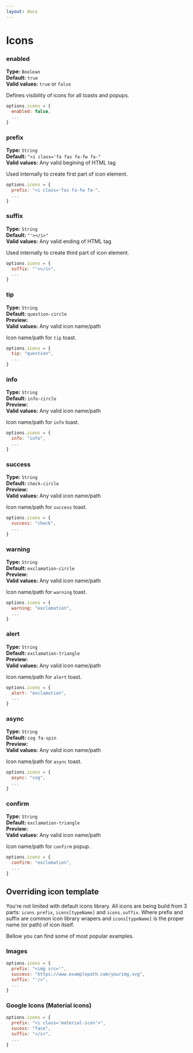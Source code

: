 ```yaml
---
layout: docs
---
```

# Icons

### enabled

**Type:**  `Boolean`  
**Default:** `true`  
**Valid values:** `true` or `false`

Defines visibility of icons for all toasts and popups.
```javascript
options.icons = {
  enabled: false,
  ...
}
```

### prefix

**Type:**  `String`  
**Default:** `"<i class='fa fas fa-fw fa-"`  
**Valid values:** Any valid begining of HTML tag

Used internally to create first part of icon element.
```javascript
options.icons = {
  prefix: "<i class='fas fa-fw fa-",
  ...
}
```

### suffix

**Type:**  `String`  
**Default:** `"'></i>"`  
**Valid values:** Any valid ending of HTML tag

Used internally to create third part of icon element.
```javascript
options.icons = {
  suffix: "'></i>",
  ...
}
```

### tip

**Type:**  `String`  
**Default:** `question-circle`  
**Preview:** <i class="fas fa-fw fa-question-circle"></i>  
**Valid values:** Any valid icon name/path

Icon name/path for `tip` toast.
```javascript
options.icons = {
  tip: "question",
  ...
}
```

### info

**Type:**  `String`  
**Default:** `info-circle`  
**Preview:** <i class="fas fa-fw fa-info-circle"></i>  
**Valid values:** Any valid icon name/path

Icon name/path for `info` toast.
```javascript
options.icons = {
  info: "info",
  ...
}
```

### success

**Type:**  `String`  
**Default:** `check-circle`      
**Preview:** <i class="fas fa-fw fa-check-circle"></i>  
**Valid values:** Any valid icon name/path

Icon name/path for `success` toast.
```javascript
options.icons = {
  success: "check",
  ...
}
```

### warning

**Type:**  `String`  
**Default:** `exclamation-circle`   
**Preview:**  <i class="fas fa-fw fa-exclamation-circle"></i>  
**Valid values:** Any valid icon name/path

Icon name/path for `warning` toast.
```javascript
options.icons = {
  warning: "exclamation",
  ...
}
```

### alert

**Type:**  `String`  
**Default:** `exclamation-triangle`  
**Preview:** <i class="fas fa-fw fa-exclamation-triangle"></i>  
**Valid values:** Any valid icon name/path

Icon name/path for `alert` toast.
```javascript
options.icons = {
  alert: "exclamation",
  ...
}
```

### async

**Type:**  `String`  
**Default:** `cog fa-spin`  
**Preview:** <i class="fas fa-fw fa-cog fa-spin"></i>  
**Valid values:** Any valid icon name/path

Icon name/path for `async` toast.
```javascript
options.icons = {
  async: "cog",
  ...
}
```

### confirm

**Type:**  `String`  
**Default:** `exclamation-triangle`  
**Preview:** <i class="fas fa-fw fa-exclamation-triangle"></i>  
**Valid values:** Any valid icon name/path

Icon name/path for `confirm` popup.
```javascript
options.icons = {
  confirm: "exclamation",
  ...
}
```



## Overriding icon template

You're not limited with default icons library. All icons are being build from 3 parts: `icons.prefix`, `icons[typeName]` and `icons.suffix`. 
Where prefix and suffix are common icon library wrapers and `icons[typeName]` is the proper name (or path) of icon itself.   

Bellow you can find some of most popular examples.

### Images
```javascript
options.icons = {
  prefix: "<img src='",
  success: "https://www.examplepath.com/yourimg.svg",
  suffix: "'/>",
  ...
}
```

### Google Icons (Material icons)
```javascript
options.icons = {
  prefix: "<i class='material-icon'>",
  sucess: "face",
  suffix: "</i>",
  ...
}
```
